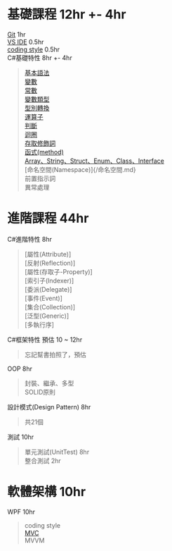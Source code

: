 # 基礎課程  12hr +- 4hr
[Git](/Git版本控制.md)             1hr  
[VS IDE](/VisualStudioIDE.md)          0.5hr  
[coding style](/CodingStyle.md)    0.5hr  
C#基礎特性      8hr +- 4hr
> [基本語法](/基本語法.md)  
> [變數](/變數.md)  
> [常數](/變數.md)  
> [變數類型](/變數.md)    
> [型別轉換](/變數.md)    
> [運算子](/運算子.md)  
> [判斷](/判斷.md)  
> [迴圈](/迴圈.md)  
> [存取修飾詞](/存取修飾詞.md)  
> [函式(method)](/函式.md)  
> [Array、String、Struct、Enum、Class、Interface](/多個類型.md
)  
> [命名空間(Namespace)]{/命名空間.md}  
> 前置指示詞  
> 異常處理  

# 進階課程  44hr
C#進階特性 8hr
> [屬性(Attribute)]  
> [反射(Reflection)]  
> [屬性(存取子-Property)]  
> [索引子(Indexer)]  
> [委派(Delegate)]  
> [事件(Event)]  
> [集合(Collection)]  
> [泛型(Generic)]  
> [多執行序] 

C#框架特性  預估 10 ~ 12hr  
 > 忘記幫書拍照了，預估  

OOP 8hr
> 封裝、繼承、多型  
> SOLID原則  

設計模式(Design Pattern) 8hr  
> 共21個  

測試 10hr
> 單元測試(UnitTest)    8hr  
> 整合測試              2hr

# 軟體架構  10hr
WPF 10hr  
> coding style  
> [MVC](/MVC.md)  
> MVVM  
